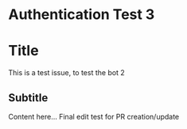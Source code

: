 # Authentication Test 3

# Title
This is a test issue, to test the bot 2
## Subtitle

Content here...
Final edit test for PR creation/update